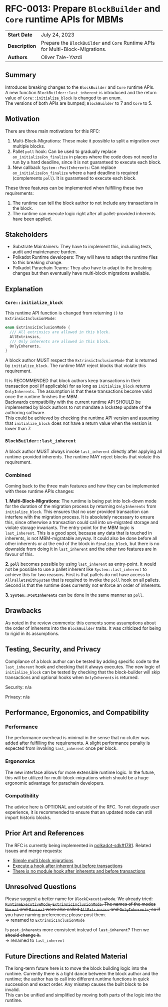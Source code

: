 # RFC-0013: Prepare `BlockBuilder` and `Core` runtime APIs for MBMs

|                 |                                                                             |
| --------------- | --------------------------------------------------------------------------- |
| **Start Date**  | July 24, 2023 |
| **Description** | Prepare the `BlockBuilder` and `Core` Runtime APIs for Multi-Block-Migrations. |
| **Authors**     | Oliver Tale-Yazdi |

## Summary

Introduces breaking changes to the `BlockBuilder` and `Core` runtime APIs.  
A new function `BlockBuilder::last_inherent` is introduced and the return value of `Core::initialize_block` is changed to an enum.  
The versions of both APIs are bumped; `BlockBuilder` to 7 and `Core` to 5.

## Motivation

There are three main motivations for this RFC:
1. Multi-Block-Migrations: These make it possible to split a migration over multiple blocks.
2. Pallet `poll` hook: Can be used to gradually replace `on_initialize`/`on_finalize` in places where the code does not need to run by a hard deadline, since it is not guaranteed to execute each block.
3. New callback `System::PostInherents`: Can replace `on_initialize`/`on_finalize` where a hard deadline is required (complements `poll`). It is guaranteed to execute each block.

These three features can be implemented when fulfilling these two requirements:
1. The runtime can tell the block author to not include any transactions in the block.
2. The runtime can execute logic right after all pallet-provided inherents have been applied.

## Stakeholders

- Substrate Maintainers: They have to implement this, including tests, audit and
  maintenance burden.
- Polkadot Runtime developers: They will have to adapt the runtime files to this breaking change.
- Polkadot Parachain Teams: They also have to adapt to the breaking changes but then eventually have
  multi-block migrations available.

## Explanation


### `Core::initialize_block`

This runtime API function is changed from returning `()` to `ExtrinsicInclusionMode`:
```rust
enum ExtrinsicInclusionMode {
  /// All extrinsics are allowed in this block.
  AllExtrinsics,
  /// Only inherents are allowed in this block.
  OnlyInherents,
}
```

A block author MUST respect the `ExtrinsicInclusionMode` that is returned by `initialize_block`. The runtime MAY reject blocks that violate this requirement. 

It is RECOMMENDED that block authors keep transactions in their transaction pool (if applicable)
for as long as `initialize_block` returns `OnlyInherents`. The assumption is that these transactions become valid once the runtime finishes the MBM.  
Backwards compatibility with the current runtime API SHOULD be implemented by block authors to not mandate a lockstep update of the authoring software.  
This could be achieved by checking the runtime API version and assuming that `initialize_block` does not have a return value when the version is lower than 7.

### `BlockBuilder::last_inherent`

A block author MUST always invoke `last_inherent` directly after applying all runtime-provided inherents. The runtime MAY reject blocks that violate this requirement.

### Combined

Coming back to the three main features and how they can be implemented with these runtime APIs changes:

**1. Multi-Block-Migrations**: The runtime is being put into lock-down mode for the duration of the migration process by returning `OnlyInherents` from `initialize_block`. This ensures that no user provided transaction can interfere with the migration process. It is absolutely necessary to ensure this, since otherwise a transaction could call into un-migrated storage and violate storage invariants. The entry-point for the MBM logic is `last_inherent`. This is a good spot, because any data that is touched in inherents, is not MBM-migratable anyway. It could also be done before all other inherents or at the end of the block in `finalize_block`, but there is no downside from doing it in `last_inherent` and the other two features are in favour of this.

**2. `poll`** becomes possible by using `last_inherent` as entry-point. It would not be possible to use a pallet inherent like `System::last_inherent` to achieve this for two reasons. First is that pallets do not have access to `AllPalletsWithSystem` that is required to invoke the `poll` hook on all pallets. Second is that the runtime does currently not enforce an order of inherents. 

**3. `System::PostInherents`** can be done in the same manner as `poll`.

## Drawbacks

As noted in the review comments: this cements some assumptions about the order of inherents into the `BlockBuilder` traits. It was criticized for being to rigid in its assumptions.

## Testing, Security, and Privacy

Compliance of a block author can be tested by adding specific code to the `last_inherent` hook and
checking that it always executes. The new logic of `initialize_block` can be tested by checking that
the block-builder will skip transactions and optional hooks when `OnlyInherents` is returned.  

Security: n/a

Privacy: n/a

## Performance, Ergonomics, and Compatibility

### Performance

The performance overhead is minimal in the sense that no clutter was added after fulfilling the
requirements. A slight performance penalty is expected from invoking
`last_inherent` once per block.

### Ergonomics

The new interface allows for more extensible runtime logic. In the future, this will be utilized for
multi-block-migrations which should be a huge ergonomic advantage for parachain developers.

### Compatibility

The advice here is OPTIONAL and outside of the RFC. To not degrade
user experience, it is recommended to ensure that an updated node can still import historic blocks.

## Prior Art and References

The RFC is currently being implemented in [polkadot-sdk#1781](https://github.com/paritytech/polkadot-sdk/pull/1781). Related issues and merge
requests:
- [Simple multi block migrations](https://github.com/paritytech/substrate/pull/14275)
- [Execute a hook after inherent but before
  transactions](https://github.com/paritytech/substrate/issues/9210)
- [There is no module hook after inherents and before
  transactions](https://github.com/paritytech/substrate/issues/5757)


## Unresolved Questions

~~Please suggest a better name for `BlockExecutiveMode`. We already tried: `RuntimeExecutiveMode`,
`ExtrinsicInclusionMode`. The names of the modes `Normal` and `Minimal` were also called
`AllExtrinsics` and `OnlyInherents`, so if you have naming preferences; please post them.~~  
=> renamed to `ExtrinsicInclusionMode`

~~Is `post_inherents` more consistent instead of `last_inherent`? Then we should change it.~~  
=> renamed to `last_inherent`

## Future Directions and Related Material

The long-term future here is to move the block building logic into the runtime. Currently there is a tight dance between the block author and the runtime; the author has to call into different runtime functions in quick succession and exact order. Any misstep causes the built block to be invalid.  
This can be unified and simplified by moving both parts of the logic into the runtime.
